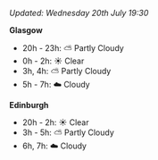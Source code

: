 *Updated: Wednesday 20th July 19:30*

**Glasgow**

* 20h - 23h: :partly_sunny: Partly Cloudy
* 0h - 2h: :sunny: Clear
* 3h, 4h: :partly_sunny: Partly Cloudy
* 5h - 7h: :cloud: Cloudy

**Edinburgh**

* 20h - 2h: :sunny: Clear
* 3h - 5h: :partly_sunny: Partly Cloudy
* 6h, 7h: :cloud: Cloudy
